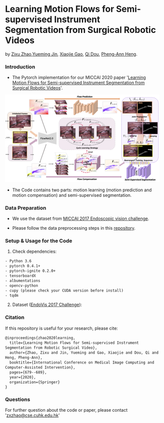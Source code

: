 # Learning Motion Flows for Semi-supervised Instrument Segmentation from Surgical Robotic Videos
by [Zixu Zhao](https://scholar.google.com.hk/citations?user=GSQY0CEAAAAJ&hl=zh-CN),[Yueming Jin](https://yuemingjin.github.io/), [Xiaojie Gao](https://www.researchgate.net/profile/Xiaojie_Gao3), [Qi Dou](http://www.cse.cuhk.edu.hk/~qdou/), [Pheng-Ann Heng](http://www.cse.cuhk.edu.hk/~pheng/). 

### Introduction
* The Pytorch implementation for our MICCAI 2020 paper '[Learning Motion Flows for Semi-supervised Instrument Segmentation from Surgical Robotic Videos](https://arxiv.org/pdf/2007.02501.pdf)'. 

<p align="center">
  <img src="figure/framework.png"  width="720"/>
</p>

* The Code contains two parts: motion learning (motion prediction and motion compensation) and semi-supervised segmentation.

### Data Preparation
* We use the dataset from [MICCAI 2017 Endoscopic vision challenge](https://endovissub2017-roboticinstrumentsegmentation.grand-challenge.org/).

* Please follow the data preprocessing steps in this [repository](https://github.com/keyuncheng/MF-TAPNet).


### Setup & Usage for the Code

1. Check dependencies:
```
- Python 3.6
- pytorch 0.4.1+
- pytorch-ignite 0.2.0+
- tensorboardX
- albumentations
- opencv-python
- cupy (please check your CUDA version before install)
- tqdm
```

2. Dataset ([EndoVis 2017 Challenge](https://endovissub2017-roboticinstrumentsegmentation.grand-challenge.org/Data/)):


### Citation
If this repository is useful for your research, please cite:
```
@inproceedings{zhao2020learning,
  title={Learning Motion Flows for Semi-supervised Instrument Segmentation from Robotic Surgical Video},
  author={Zhao, Zixu and Jin, Yueming and Gao, Xiaojie and Dou, Qi and Heng, Pheng-Ann},
  booktitle={International Conference on Medical Image Computing and Computer-Assisted Intervention},
  pages={679--689},
  year={2020},
  organization={Springer}
}
```

### Questions

For further question about the code or paper, please contact 'zxzhao@cse.cuhk.edu.hk'
